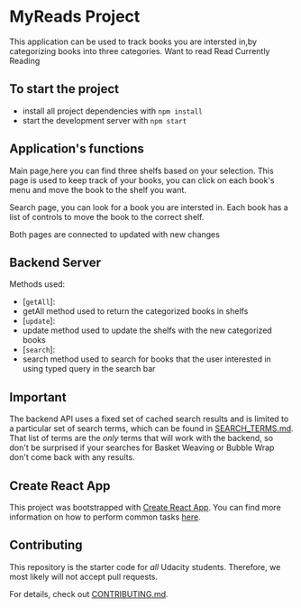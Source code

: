 # MyReads Project

This application can be used to track books you are intersted in,by categorizing books into three categories.
Want to read
Read
Currently Reading

## To start the project

* install all project dependencies with `npm install`
* start the development server with `npm start`

## Application's functions
Main page,here you can find three shelfs based on  your selection.
This page is used to keep track of your books, you can click on each book's
menu and move the book to the shelf you want.

Search page, you can look for a book you are intersted in.
Each book has a list of controls to move the book to the correct shelf.

Both pages are connected to updated with new changes

## Backend Server
Methods used:

* [`getAll`]:
* getAll method used to return the categorized books in shelfs
* [`update`]:
* update method used to update the shelfs with the new categorized books
* [`search`]:
* search method used to search for books that the user interested in using typed query in the search bar



## Important
The backend API uses a fixed set of cached search results and is limited to a particular set of search terms, which can be found in [SEARCH_TERMS.md](SEARCH_TERMS.md). That list of terms are the _only_ terms that will work with the backend, so don't be surprised if your searches for Basket Weaving or Bubble Wrap don't come back with any results.

## Create React App

This project was bootstrapped with [Create React App](https://github.com/facebookincubator/create-react-app). You can find more information on how to perform common tasks [here](https://github.com/facebookincubator/create-react-app/blob/master/packages/react-scripts/template/README.md).

## Contributing

This repository is the starter code for _all_ Udacity students. Therefore, we most likely will not accept pull requests.

For details, check out [CONTRIBUTING.md](CONTRIBUTING.md).

